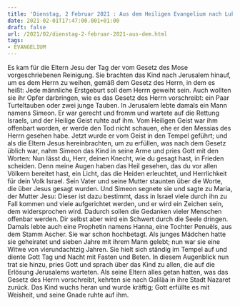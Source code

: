 ```yaml
---
title: 'Dienstag, 2 Februar 2021 : Aus dem Heiligen Evangelium nach Lukas - Lk 2,22-40.'
date: 2021-02-01T17:47:00.001+01:00
draft: false
url: /2021/02/dienstag-2-februar-2021-aus-dem.html
tags: 
- EVANGELIUM
---
```


Es kam für die Eltern Jesu der Tag der vom Gesetz des Mose vorgeschriebenen Reinigung. Sie brachten das Kind nach Jerusalem hinauf, um es dem Herrn zu weihen, gemäß dem Gesetz des Herrn, in dem es heißt: Jede männliche Erstgeburt soll dem Herrn geweiht sein. Auch wollten sie ihr Opfer darbringen, wie es das Gesetz des Herrn vorschreibt: ein Paar Turteltauben oder zwei junge Tauben. In Jerusalem lebte damals ein Mann namens Simeon. Er war gerecht und fromm und wartete auf die Rettung Israels, und der Heilige Geist ruhte auf ihm. Vom Heiligen Geist war ihm offenbart worden, er werde den Tod nicht schauen, ehe er den Messias des Herrn gesehen habe. Jetzt wurde er vom Geist in den Tempel geführt; und als die Eltern Jesus hereinbrachten, um zu erfüllen, was nach dem Gesetz üblich war, nahm Simeon das Kind in seine Arme und pries Gott mit den Worten: Nun lässt du, Herr, deinen Knecht, wie du gesagt hast, in Frieden scheiden. Denn meine Augen haben das Heil gesehen, das du vor allen Völkern bereitet hast, ein Licht, das die Heiden erleuchtet, und Herrlichkeit für dein Volk Israel. Sein Vater und seine Mutter staunten über die Worte, die über Jesus gesagt wurden. Und Simeon segnete sie und sagte zu Maria, der Mutter Jesu: Dieser ist dazu bestimmt, dass in Israel viele durch ihn zu Fall kommen und viele aufgerichtet werden, und er wird ein Zeichen sein, dem widersprochen wird. Dadurch sollen die Gedanken vieler Menschen offenbar werden. Dir selbst aber wird ein Schwert durch die Seele dringen. Damals lebte auch eine Prophetin namens Hanna, eine Tochter Penuëls, aus dem Stamm Ascher. Sie war schon hochbetagt. Als junges Mädchen hatte sie geheiratet und sieben Jahre mit ihrem Mann gelebt; nun war sie eine Witwe von vierundachtzig Jahren. Sie hielt sich ständig im Tempel auf und diente Gott Tag und Nacht mit Fasten und Beten. In diesem Augenblick nun trat sie hinzu, pries Gott und sprach über das Kind zu allen, die auf die Erlösung Jerusalems warteten. Als seine Eltern alles getan hatten, was das Gesetz des Herrn vorschreibt, kehrten sie nach Galiläa in ihre Stadt Nazaret zurück. Das Kind wuchs heran und wurde kräftig; Gott erfüllte es mit Weisheit, und seine Gnade ruhte auf ihm.